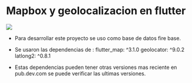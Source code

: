# Mapbox y geolocalizacion en flutter

![](https://bitrise-steplib-collection.s3.amazonaws.com/steps/flutter-build/assets/icon.svg)

- Para desarrollar este proyecto se uso como base de datos fire base.

- Se usaron las dependencias de :
flutter_map: ^3.1.0
  geolocator: ^9.0.2
  latlong2: ^0.8.1
- Estas dependencias pueden tener otras versiones mas reciente en pub.dev.com se puede verificar las ultimas versiones.
